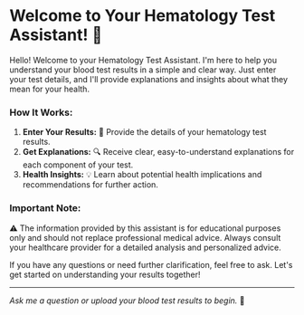 # Welcome to Your Hematology Test Assistant! 👋

Hello! Welcome to your Hematology Test Assistant. I'm here to help you understand your blood test results in a simple and clear way. Just enter your test details, and I'll provide explanations and insights about what they mean for your health. 

### How It Works:
1. **Enter Your Results:** 📝 Provide the details of your hematology test results.
2. **Get Explanations:** 🔍 Receive clear, easy-to-understand explanations for each component of your test.
3. **Health Insights:** 💡 Learn about potential health implications and recommendations for further action.

### Important Note:
⚠️ The information provided by this assistant is for educational purposes only and should not replace professional medical advice. Always consult your healthcare provider for a detailed analysis and personalized advice.

If you have any questions or need further clarification, feel free to ask. Let's get started on understanding your results together!

---

*Ask me a question or upload your blood test results to begin.* 🚀
